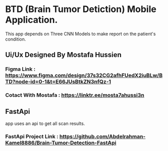 # BTD (Brain Tumor Detiction) Mobile Application.
This app depends on Three CNN Models to make report on the patient's condition.
## Ui/Ux Designed By Mostafa Hussien 
### Figma Link : https://www.figma.com/design/37s32CG2afhFUedX2iuBLw/BTD?node-id=0-1&t=E66JUsBtkZN3nfQz-1
### Cotact With Mostafa : https://linktr.ee/mosta7ahussi3n
## FastApi
app uses an api to get all scan results.
### FastApi Project Link : https://github.com/Abdelrahman-Kamel8886/Brain-Tumor-Detection-FastApi
